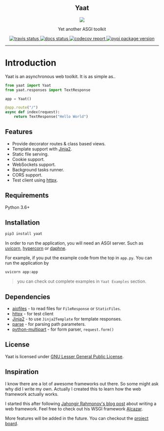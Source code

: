 <h2 align="center">Yaat</h2>
<p align="center">
    <img src="https://avatars0.githubusercontent.com/u/62506028?s=200&v=4">
</p>
<p align="center">Yet another ASGI toolkit</p>
<p align="center">
    <a href="https://travis-ci.org/github/yaat-project/yaat">
        <img src="https://travis-ci.org/yaat-project/yaat.svg?branch=master" alt="travis status"/>
    </a>
    <a href='https://yaat.readthedocs.io/en/latest/?badge=latest'>
        <img src='https://readthedocs.org/projects/yaat/badge/?version=latest' alt='docs status' />
    </a>
    <a href="https://codecov.io/gh/yaat-project/yaat/">
        <img src="https://codecov.io/gh/yaat-project/yaat/branch/master/graph/badge.svg" alt="codecov report"/>
    </a>
    <a href="https://pypi.org/project/yaat/">
        <img src="https://badge.fury.io/py/yaat.svg" alt="pypi package version">
    </a>
</p>

---

# Introduction

Yaat is an asynchronous web toolkit. It is as simple as..

```python
from yaat import Yaat
from yaat.responses import TextResponse

app = Yaat()

@app.route("/")
async def index(request):
    return TextResponse("Hello World")
```

## Features

- Provide decorator routes & class based views.
- Template support with [Jinja2](https://jinja.palletsprojects.com/).
- Static file serving.
- Cookie support.
- WebSockets support.
- Background tasks runner.
- CORS support.
- Test client using [httpx](https://www.python-httpx.org/).

## Requirements

Python 3.6+

## Installation

```sh
pip3 install yaat
```

In order to run the application, you will need an ASGI server. Such as [uvicorn](https://www.uvicorn.org/), [hypercorn](https://pgjones.gitlab.io/hypercorn) or [daphne](https://github.com/django/daphne/).

For example, if you put the example code from the top in `app.py`. You can run the application by

```sh
uvicorn app:app
```

> you can check out complete examples in `Yaat Examples` section.

## Dependencies

- [aiofiles](https://github.com/Tinche/aiofiles) - to read files for `FileResponse` or `StaticFiles`.
- [httpx](https://www.python-httpx.org/) - for test client
- [Jinja2](https://jinja.palletsprojects.com/) - to use `Jinja2Template` for template responses.
- [parse](https://github.com/r1chardj0n3s/parse) - for parsing path parameters.
- [python-multipart](http://andrew-d.github.io/python-multipart/) - for form parser, `request.form()`

## License

Yaat is licensed under [GNU Lesser General Public License](https://github.com/yaat-project/yaat/blob/master/LICENSE).

## Inspiration

I know there are a lot of awesome frameworks out there. So some might ask why did I write my own. Actually I created this to learn how the web framework actually works.

I started this after following [Jahongir Rahmonov's blog post](https://rahmonov.me/posts/write-python-framework-part-one/) about writing a web framework. Feel free to check out his WSGI framework [Alcazar](https://github.com/rahmonov/alcazar).

More features will be added in the future. You can checkout the [project board](https://github.com/yaat-project/yaat/projects/1).
